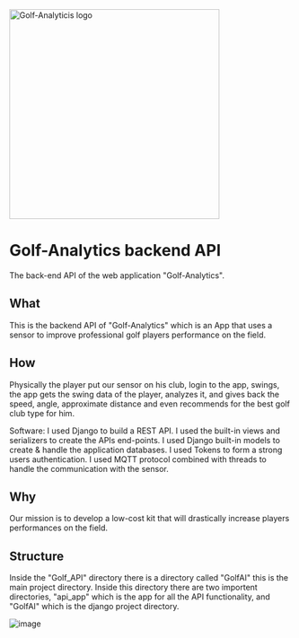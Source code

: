 <img width="374" alt="Golf-Analyticis logo" src="https://user-images.githubusercontent.com/97314875/209589890-03502a09-68ef-43e2-aba5-22dd545273da.png">

# Golf-Analytics backend API
The back-end API of the web application "Golf-Analytics".

## What
This is the backend API of "Golf-Analytics" which is an App that uses a sensor to improve professional golf players performance on the field.

## How
Physically the player put our sensor on his club, login to the app, swings, the app gets the swing data of the player, analyzes it, and gives back the speed, angle, approximate distance and even recommends for the best golf club type for him.

Software: I used Django to build a REST API.
I used the built-in views and serializers to create the APIs end-points.
I used Django built-in models to create & handle the application databases.
I used Tokens to form a strong users authentication. 
I used MQTT protocol combined with threads to handle the communication with the sensor.

## Why
Our mission is to develop a low-cost kit that will drastically increase players performances on the field.

## Structure
Inside the "Golf_API" directory there is a directory called "GolfAI" this is the main project directory. Inside this directory there are two importent directories, "api_app" which is the app for all the API functionality, and "GolfAI" which is the django project directory.

![image](https://user-images.githubusercontent.com/97314875/216428656-8ff0e1c3-50f2-40ee-aaae-1965fb6b4996.png)



